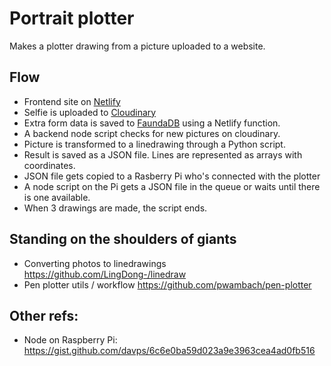 # Portrait plotter

Makes a plotter drawing from a picture uploaded to a website.

## Flow

- Frontend site on [Netlify](netlify.com)
- Selfie is uploaded to [Cloudinary](cloudinary.com)
- Extra form data is saved to [FaundaDB](fauna.com) using a Netlify function.
- A backend node script checks for new pictures on cloudinary.
- Picture is transformed to a linedrawing through a Python script.
- Result is saved as a JSON file. Lines are represented as arrays with coordinates.
- JSON file gets copied to a Rasberry Pi who's connected with the plotter
- A node script on the Pi gets a JSON file in the queue or waits until there is one available.
- When 3 drawings are made, the script ends.

## Standing on the shoulders of giants

- Converting photos to linedrawings <https://github.com/LingDong-/linedraw>
- Pen plotter utils / workflow <https://github.com/pwambach/pen-plotter>

## Other refs:

- Node on Raspberry Pi: <https://gist.github.com/davps/6c6e0ba59d023a9e3963cea4ad0fb516>
